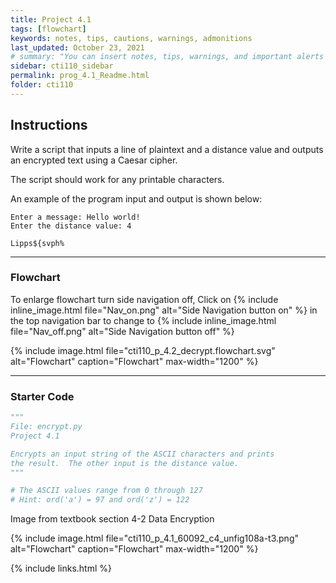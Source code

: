 ```yaml
---
title: Project 4.1
tags: [flowchart]
keywords: notes, tips, cautions, warnings, admonitions
last_updated: October 23, 2021
# summary: "You can insert notes, tips, warnings, and important alerts in your content. These notes are stored as shortcodes made available through the linksrefs.hmtl include."
sidebar: cti110_sidebar
permalink: prog_4.1_Readme.html
folder: cti110
---
```


## Instructions

Write a script that inputs a line of plaintext and a distance value and outputs an encrypted text using a Caesar cipher.

The script should work for any printable characters.

An example of the program input and output is shown below:

```text
Enter a message: Hello world!
Enter the distance value: 4

Lipps${svph%
```

---

### Flowchart

To enlarge flowchart turn side navigation off, Click on {% include inline_image.html
file="Nav_on.png" alt="Side Navigation button on" %} in the top navigation bar to change to {% include inline_image.html
file="Nav_off.png" alt="Side Navigation button off" %}

{% include image.html file="cti110_p_4.2_decrypt.flowchart.svg" alt="Flowchart" caption="Flowchart" max-width="1200" %}

---

### Starter Code

```python
"""
File: encrypt.py
Project 4.1

Encrypts an input string of the ASCII characters and prints
the result.  The other input is the distance value.
"""

# The ASCII values range from 0 through 127
# Hint: ord('a') = 97 and ord('z') = 122

```

Image from textbook section 4-2 Data Encryption

{% include image.html file="cti110_p_4.1_60092_c4_unfig108a-t3.png" alt="Flowchart" caption="Flowchart" max-width="1200" %}

{% include links.html %}
